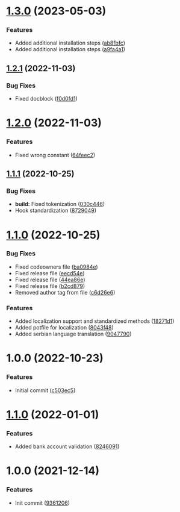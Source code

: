 # [1.3.0](https://github.com/oblakstudio/wp-plugin-installer/compare/v1.2.1...v1.3.0) (2023-05-03)


### Features

* Added additional installation steps ([ab8fbfc](https://github.com/oblakstudio/wp-plugin-installer/commit/ab8fbfc04c1547496437ac661d548beeae1c4d30))
* Added additional installation steps ([a9fa4a1](https://github.com/oblakstudio/wp-plugin-installer/commit/a9fa4a1313fb9da49158f1410195929b6ba2871f))

## [1.2.1](https://github.com/oblakstudio/wp-plugin-installer/compare/v1.2.0...v1.2.1) (2022-11-03)


### Bug Fixes

* Fixed docblock ([f0d0fd1](https://github.com/oblakstudio/wp-plugin-installer/commit/f0d0fd16c698610fc87d58c78dd45a1b64b001a4))

# [1.2.0](https://github.com/oblakstudio/wp-plugin-installer/compare/v1.1.1...v1.2.0) (2022-11-03)


### Features

* Fixed wrong constant ([64feec2](https://github.com/oblakstudio/wp-plugin-installer/commit/64feec277b65b041a6f2bd817dae600535aa2d39))

## [1.1.1](https://github.com/oblakstudio/wp-plugin-installer/compare/v1.1.0...v1.1.1) (2022-10-25)


### Bug Fixes

* **build:** Fixed tokenization ([030c446](https://github.com/oblakstudio/wp-plugin-installer/commit/030c446f55d219e3347924caefd0814d1d4babfa))
* Hook standardization ([8729049](https://github.com/oblakstudio/wp-plugin-installer/commit/87290490b6f709f57b06f50d0a1ef163051a918f))

# [1.1.0](https://github.com/oblakstudio/wp-plugin-installer/compare/v1.0.0...v1.1.0) (2022-10-25)


### Bug Fixes

* Fixed codeowners file ([ba0984e](https://github.com/oblakstudio/wp-plugin-installer/commit/ba0984e71afa1c1ae0735532f8aec97608770375))
* Fixed release file ([eecd54e](https://github.com/oblakstudio/wp-plugin-installer/commit/eecd54e3cdcb4e54469815348feacb9c5a65f14f))
* Fixed release file ([44ea86e](https://github.com/oblakstudio/wp-plugin-installer/commit/44ea86ecba2ac7ccbc3d28a0703e49a0c619320a))
* Fixed release file ([b2cd879](https://github.com/oblakstudio/wp-plugin-installer/commit/b2cd879a7d2ba6eb8dff681b64cf6a2141998c20))
* Removed author tag from file ([c6d26e6](https://github.com/oblakstudio/wp-plugin-installer/commit/c6d26e6303a39e62aebd77926d278f416ce6a71f))


### Features

* Added localization support and standardized methods ([18271d1](https://github.com/oblakstudio/wp-plugin-installer/commit/18271d19fa09bf50bd6dd75e07f4e3aafdd7f415))
* Added potfile for localization ([8043f48](https://github.com/oblakstudio/wp-plugin-installer/commit/8043f48fa054562b7191c1305413b11f7e78fd9f))
* Added serbian language translation ([9047790](https://github.com/oblakstudio/wp-plugin-installer/commit/9047790301f8fa1e4ca2b5597c120871df94de73))

# 1.0.0 (2022-10-23)


### Features

* Initial commit ([c503ec5](https://github.com/oblakstudio/wp-plugin-installer/commit/c503ec5635b785066c3dc00c4a1a7cb1d3275daf))

# [1.1.0](https://github.com/oblakstudio/serbian-validators-php/compare/v1.0.0...v1.1.0) (2022-01-01)


### Features

* Added bank account validation ([8246091](https://github.com/oblakstudio/serbian-validators-php/commit/8246091131356a8927d4aff9c3eab4ab01ebd112))

# 1.0.0 (2021-12-14)


### Features

* Init commit ([9361206](https://github.com/oblakstudio/serbian-validators-php/commit/93612068274b6c5d08a871a69a2a9989c70d24c9))
